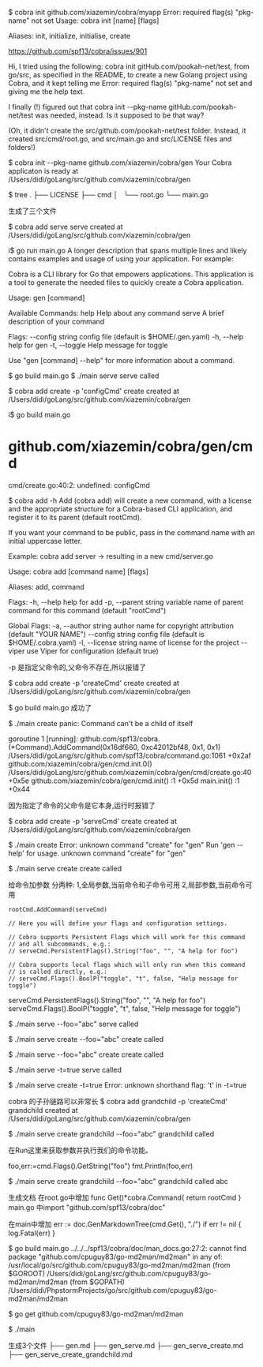 $ cobra init github.com/xiazemin/cobra/myapp
Error: required flag(s) "pkg-name" not set
Usage:
  cobra init [name] [flags]

Aliases:
  init, initialize, initialise, create

https://github.com/spf13/cobra/issues/901


Hi, I tried using the following: cobra init gitHub.com/pookah-net/test, from go/src, as specified in the README, to create a new Golang project using Cobra, and it kept telling me Error: required flag(s) "pkg-name" not set and giving me the help text.

I finally (!) figured out that cobra init --pkg-name gitHub.com/pookah-net/test was needed, instead. Is it supposed to be that way?

(Oh, it didn't create the src/github.com/pookah-net/test folder. Instead, it created src/cmd/root.go, and src/main.go and src/LICENSE files and folders!)

$ cobra init  --pkg-name github.com/xiazemin/cobra/gen
Your Cobra applicaton is ready at
/Users/didi/goLang/src/github.com/xiazemin/cobra/gen

$ tree
.
├── LICENSE
├── cmd
│   └── root.go
└── main.go

生成了三个文件

$ cobra add serve
serve created at /Users/didi/goLang/src/github.com/xiazemin/cobra/gen


i$ go run main.go
A longer description that spans multiple lines and likely contains
examples and usage of using your application. For example:

Cobra is a CLI library for Go that empowers applications.
This application is a tool to generate the needed files
to quickly create a Cobra application.

Usage:
  gen [command]

Available Commands:
  help        Help about any command
  serve       A brief description of your command

Flags:
      --config string   config file (default is $HOME/.gen.yaml)
  -h, --help            help for gen
  -t, --toggle          Help message for toggle

Use "gen [command] --help" for more information about a command.


$ go build main.go
$ ./main serve
serve called



$ cobra add create -p 'configCmd'
create created at /Users/didi/goLang/src/github.com/xiazemin/cobra/gen

i$ go build main.go
# github.com/xiazemin/cobra/gen/cmd
cmd/create.go:40:2: undefined: configCmd



$ cobra add -h
Add (cobra add) will create a new command, with a license and
the appropriate structure for a Cobra-based CLI application,
and register it to its parent (default rootCmd).

If you want your command to be public, pass in the command name
with an initial uppercase letter.

Example: cobra add server -> resulting in a new cmd/server.go

Usage:
  cobra add [command name] [flags]

Aliases:
  add, command

Flags:
  -h, --help            help for add
  -p, --parent string   variable name of parent command for this command (default "rootCmd")

Global Flags:
  -a, --author string    author name for copyright attribution (default "YOUR NAME")
      --config string    config file (default is $HOME/.cobra.yaml)
  -l, --license string   name of license for the project
      --viper            use Viper for configuration (default true)


-p 是指定父命令的,父命令不存在,所以报错了





$ cobra add create -p 'createCmd'
create created at /Users/didi/goLang/src/github.com/xiazemin/cobra/gen

$ go build main.go
成功了

$ ./main create
panic: Command can't be a child of itself

goroutine 1 [running]:
github.com/spf13/cobra.(*Command).AddCommand(0x16df660, 0xc42012bf48, 0x1, 0x1)
        /Users/didi/goLang/src/github.com/spf13/cobra/command.go:1061 +0x2af
github.com/xiazemin/cobra/gen/cmd.init.0()
        /Users/didi/goLang/src/github.com/xiazemin/cobra/gen/cmd/create.go:40 +0x5e
github.com/xiazemin/cobra/gen/cmd.init()
        <autogenerated>:1 +0x5d
main.init()
        <autogenerated>:1 +0x44

因为指定了命令的父命令是它本身,运行时报错了

$ cobra add create -p 'serveCmd'
create created at /Users/didi/goLang/src/github.com/xiazemin/cobra/gen

$ ./main create
Error: unknown command "create" for "gen"
Run 'gen --help' for usage.
unknown command "create" for "gen"


$ ./main serve create
create called


给命令加参数
分两种:
1,全局参数,当前命令和子命令可用
2,局部参数,当前命令可用

	rootCmd.AddCommand(serveCmd)

	// Here you will define your flags and configuration settings.

	// Cobra supports Persistent Flags which will work for this command
	// and all subcommands, e.g.:
	// serveCmd.PersistentFlags().String("foo", "", "A help for foo")

	// Cobra supports local flags which will only run when this command
	// is called directly, e.g.:
	// serveCmd.Flags().BoolP("toggle", "t", false, "Help message for toggle")


serveCmd.PersistentFlags().String("foo", "", "A help for foo")
serveCmd.Flags().BoolP("toggle", "t", false, "Help message for toggle")

$ ./main serve  --foo="abc"
serve called

$ ./main serve create --foo="abc"
create called

$ ./main serve  --foo="abc" create
create called

$ ./main serve -t=true
serve called

$ ./main serve create -t=true
Error: unknown shorthand flag: 't' in -t=true

cobra 的子孙链路可以非常长
$ cobra add  grandchild -p 'createCmd'
grandchild created at /Users/didi/goLang/src/github.com/xiazemin/cobra/gen

$ ./main serve create grandchild --foo="abc"
grandchild called

在Run这里来获取参数并执行我们的命令功能。

foo,err:=cmd.Flags().GetString("foo")
fmt.Println(foo,err)

$ ./main serve create grandchild --foo="abc"
grandchild called
abc <nil>


生成文档
在root.go中增加
func Get()*cobra.Command{
  return rootCmd
}
main.go 中import
"github.com/spf13/cobra/doc"

在main中增加
  err := doc.GenMarkdownTree(cmd.Get(), "./")
  if err != nil {
    log.Fatal(err)
  }

$ go build main.go
../../../spf13/cobra/doc/man_docs.go:27:2: cannot find package "github.com/cpuguy83/go-md2man/md2man" in any of:
        /usr/local/go/src/github.com/cpuguy83/go-md2man/md2man (from $GOROOT)
        /Users/didi/goLang/src/github.com/cpuguy83/go-md2man/md2man (from $GOPATH)
        /Users/didi/PhpstormProjects/go/src/github.com/cpuguy83/go-md2man/md2man


$ go get github.com/cpuguy83/go-md2man/md2man


$ ./main

生成3个文件
├── gen.md
├── gen_serve.md
├── gen_serve_create.md
├── gen_serve_create_grandchild.md






